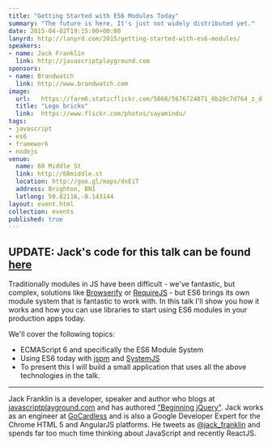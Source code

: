 ```yaml
---
title: "Getting Started with ES6 Modules Today"
summary: "The future is here. It's just not widely distributed yet."
date: 2015-04-02T19:15:00+00:00
lanyrd: http://lanyrd.com/2015/getting-started-with-es6-modules/
speakers:
- name: Jack Franklin
  link: http://javascriptplayground.com
sponsors:
- name: Brandwatch
  link: http://www.brandwatch.com
image:
  url:   https://farm6.staticflickr.com/5068/5676724071_6b28c7d764_z_d.jpg
  title: "Lego bricks"
  link:  https://www.flickr.com/photos/sayamindu/
tags:
- javascript
- es6
- framework
- nodejs
venue:
  name: 68 Middle St
  link: http://68middle.st
  location: http://goo.gl/maps/dxEiT
  address: Brighton, BN1
  latlong: 50.82116,-0.143144
layout: event.html
collection: events
published: true
---
```


## UPDATE: Jack's code for this talk can be found [here](https://github.com/jackfranklin/jspm-demo-async-brighton)

Traditionally modules in JS have been difficult - we've fantastic, but complex, solutions like [Browserify][browserify] or [RequireJS][requireJS] - but ES6 brings its own module system that is fantastic to work with. In this talk I'll show you how it works and how you can use libraries to start using ES6 modules in your production apps today.

We'll cover the following topics:

- ECMAScript 6 and specifically the ES6 Module System
- Using ES6 today with [jspm][jspm] and [SystemJS][systemJS]
- To present this I will build a small application that uses all the above technologies in the talk.

***
Jack Franklin is a developer, speaker and author who blogs at [javascriptplayground.com][jsplayground] and has authored ["Beginning jQuery"][beginningjQuery]. Jack works as an engineer at [GoCardless][gocardless] and is also a Google Developer Expert for the Chrome HTML 5 and AngularJS platforms. He tweets as [@jack_franklin][twitter] and spends far too much time thinking about JavaScript and recently ReactJS.

[browserify]: http://browserify.org/
[requireJS]: http://requirejs.org/
[jspm]: http://jspm.io
[systemJS]: https://github.com/systemjs/systemjs
[jsplayground]: http://javascriptplayground.com
[beginningjQuery]: http://www.apress.com/9781430249320
[twitter]: http://twitter.com/jack_franklin
[gocardless]: https://gocardless.com/
